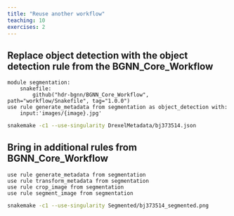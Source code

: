 ```yaml
---
title: "Reuse another workflow"
teaching: 10
exercises: 2
---
```


## Replace object detection with the object detection rule from the BGNN_Core_Workflow

```
module segmentation:
    snakefile:
        github("hdr-bgnn/BGNN_Core_Workflow",   path="workflow/Snakefile", tag="1.0.0")
use rule generate_metadata from segmentation as object_detection with:
    input:'images/{image}.jpg'
```

```bash
snakemake -c1 --use-singularity DrexelMetadata/bj373514.json
```


## Bring in additional rules from BGNN_Core_Workflow
```
use rule generate_metadata from segmentation
use rule transform_metadata from segmentation
use rule crop_image from segmentation
use rule segment_image from segmentation
```

```bash
snakemake -c1 --use-singularity Segmented/bj373514_segmented.png 
```


